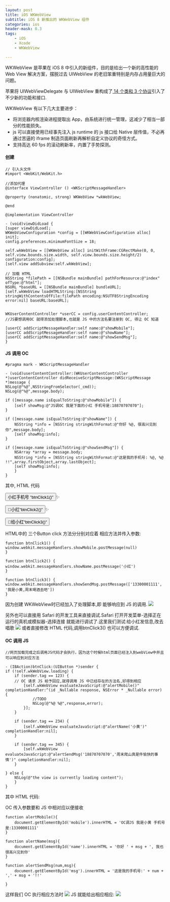 ```yaml
---
layout: post
title: iOS WKWebView
subtitle: iOS 8 新推出的 WKWebView 组件
categories: ios
header-mask: 0.3
tags: 
    - iOS
    - Xcode
    - WKWebView

---
```


WKWebView 是苹果在 iOS 8 中引入的新组件，目的是给出一个新的高性能的 Web View 解决方案，摆脱过去 UIWebView 的老旧笨重特别是内存占用量巨大的问题。

苹果将 UIWebViewDelegate 与 UIWebView 重构成了[ 14 个类和 3 个协议](https://developer.apple.com/documentation/webkit)引入了不少新的功能和接口.

WKWebView 有以下几大主要进步：

 - 将浏览器内核渲染进程提取出 App，由系统进行统一管理，这减少了相当一部分的性能损失。
- js 可以直接使用已经事先注入 js runtime 的 js 接口给 Native 层传值，不必再通过苦逼的 iframe 制造页面刷新再解析自定义协议的奇怪方式。
- 支持高达 60 fps 的滚动刷新率，内置了手势探测。

#### 创建
	// 引入头文件
	#import <WebKit/WebKit.h>

	//添加代理
	@interface ViewController () <WKScriptMessageHandler>

	@property (nonatomic, strong) WKWebView *wkWebView;

	@end

	@implementation ViewController
	
	- (void)viewDidLoad {
    [super viewDidLoad];
    WKWebViewConfiguration *config = [[WKWebViewConfiguration alloc] init];
    config.preferences.minimumFontSize = 18;
    
    self.wkWebView = [[WKWebView alloc] initWithFrame:CGRectMake(0, 0, self.view.bounds.size.width, self.view.bounds.size.height/2) configuration:config];
    [self.view addSubview:self.wkWebView];
    
    // 加载 HTML
    NSString *filePath = [[NSBundle mainBundle] pathForResource:@"index" ofType:@"html"];
    NSURL *baseURL = [[NSBundle mainBundle] bundleURL];
    [self.wkWebView loadHTMLString:[NSString stringWithContentsOfFile:filePath encoding:NSUTF8StringEncoding error:nil] baseURL:baseURL];
    
    
    WKUserContentController *userCC = config.userContentController;
    //JS要想调用OC 就得添加处理脚本,也就是 JS 中的方法名要注册到 OC, 得让 OC 知道
    
    [userCC addScriptMessageHandler:self name:@"showMobile"];
    [userCC addScriptMessageHandler:self name:@"showName"];
    [userCC addScriptMessageHandler:self name:@"showSendMsg"];
	}
	
#### JS 调用 OC

	#pragma mark - WKScriptMessageHandler

	- (void)userContentController:(WKUserContentController *)userContentController didReceiveScriptMessage:(WKScriptMessage *)message {
    NSLog(@"%@",NSStringFromSelector(_cmd));
    NSLog(@"%@",message.body);

    if ([message.name isEqualToString:@"showMobile"]) {
        [self showMsg:@"JS调OC 我是下面的小红 手机号是:18870707070"];
    }
    
    if ([message.name isEqualToString:@"showName"]) {
        NSString *info = [NSString stringWithFormat:@"你好 %@, 很高兴见到你",message.body];
        [self showMsg:info];
    }
    
    if ([message.name isEqualToString:@"showSendMsg"]) {
        NSArray *array = message.body;
        NSString *info = [NSString stringWithFormat:@"这是我的手机号: %@, %@ !!",array.firstObject,array.lastObject];
        [self showMsg:info];
    	}
	}

其中, HTML 代码
	
<div>
<button class="btn" type="button" onclick="btnClick1()">小红手机号 "btnClick1()"</button>✨
  
<button class="btn" type="button" onclick="btnClick2()">📱小红"btnClick2()"</button>✨
        
<button class="btn" type="button" onclick="btnClick3()">📧给小红"btnClick3()"</button>
</div>
HTML中的 三个Button click 方法分分别对应着 相应方法并传入参数:
	
	function btnClick1() {
	window.webkit.messageHandlers.showMobile.postMessage(null)
	}

	function btnClick2() {  
	window.webkit.messageHandlers.showName.postMessage('小红')
	}

	function btnClick3() {
	window.webkit.messageHandlers.showSendMsg.postMessage(['13300001111', '我是小黄,周末喝酒去吧'])
	}
	
因为创建 WKWebView时已经加入了处理脚本,即 能够响应到 JS 的调用.
![](https://ws2.sinaimg.cn/large/006tNc79ly1fisbz3yzl3j30nk13wmzk.jpg)

另外也可以直接用 Safari 的开发工具来直接调试.Safari 打开开发菜单-选择正在运行的真机或模拟器-选择连接 就能进行调试了.这里我们测试:给小红发信息,改去唱歌
![](https://ws1.sinaimg.cn/large/006tNc79ly1fisc9fg7edj31j60zkk1k.jpg)
或者直接修改 HTML 代码,调用btnClick3() 也可以方便调试.

#### OC 调用 JS

	
	//网页加载完成之后调用JS代码才会执行，因为这个时候html页面已经注入到webView中并且可以响应到对应方法

	- (IBAction)btnClick:(UIButton *)sender {
    if (!self.wkWebView.loading) {
        if (sender.tag == 123) {
        // OC 请求 JS 給予回应,就得调用 JS 中已经存在的方法名,好得到相应
            [self.wkWebView evaluateJavaScript:@"alertMobile()" completionHandler:^(id _Nullable response, NSError * _Nullable error) {
                //TODO
                NSLog(@"%@ %@",response,error);
            }];
        }
        
        if (sender.tag == 234) {
            [self.wkWebView evaluateJavaScript:@"alertName('小黄')" completionHandler:nil];
        }
        
        if (sender.tag == 345) {
            [self.wkWebView evaluateJavaScript:@"alertSendMsg('18870707070','周末爬山真是件愉快的事情')" completionHandler:nil];
        }

    } else {
        NSLog(@"the view is currently loading content");
   	 	}
	}
	
其中 HTML 代码:

OC 传入参数要和 JS 中相对应以便接收	
	
	function alertMobile(){
		document.getElementById('mobile').innerHTML = 'OC调JS 我是小黄 手机号是:13300001111'
	}
	
	function alertName(msg){
		document.getElementById('name').innerHTML = '你好 ' + msg + ', 我也很高兴见到你'
	}
	
	function alertSendMsg(num,msg){
		document.getElementById('msg').innerHTML = '这是我的手机号:' + num + ',' + msg + '!!'
	
	}
	
这样我们 OC 执行相应方法时
![](https://ws2.sinaimg.cn/large/006tNc79ly1fisciy6yz0j30wu04674z.jpg)
JS 就能给出相应相应:
![](https://ws2.sinaimg.cn/large/006tNc79ly1fiscqc5oqjj30m012cgny.jpg)


	